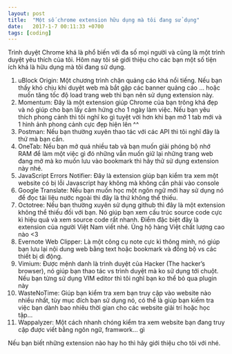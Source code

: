 ```yaml
---
layout: post
title:  "Một số chrome extension hữu dụng mà tôi đang sử dụng"
date:   2017-1-7 00:11:33 +0700
tags: [coding]
---
```

Trình duyệt Chrome khá là phổ biến với đa số mọi người và cũng là một trình duyệt yêu thích của tôi. Hôm nay tôi sẽ giới thiệu cho các bạn một số tiện ích khá là hữu dụng mà tôi đang sử dụng.


1. uBlock Origin: Một chương trình chặn quảng cáo khá nổi tiếng. Nếu bạn thấy khó chịu khi duyệt web mà bắt gặp các banner quảng cáo … hoặc muốn tăng tốc độ load trang web thì bạn nên sử dụng extension này.
2. Momentum: Đây là một extension giúp Chrome của bạn trông khá đẹp và nó giúp cho bạn lấy cảm hứng cho 1 ngày làm việc. Nếu bạn yêu thích phong cảnh thì tôi nghĩ ko gì tuyệt vời hơn khi bạn mở 1 tab mới và 1 hình ảnh phong cảnh cực đẹp hiện lên ^^
3. Postman: Nếu bạn thường xuyên thao tác với các API thì tôi nghĩ đây là thứ mà bạn cần.
4. OneTab: Nếu bạn mở quá nhiều tab và bạn muốn giải phóng bộ nhớ RAM để làm một việc gì đó những vẫn muốn giữ lại những trang web đang mở mà ko muốn lưu vào bookmark thì hãy thử sử dụng extension này nhé.
5. JavaScript Errors Notifier: Đây là extension giúp bạn kiểm tra xem một website có bị lỗi Javascript hay không mà không cần phải vào console
6. Google Translate: Nếu bạn muốn học một ngôn ngữ mới hay sử dụng nó để đọc tài liệu nước ngoài thì đây là thứ không thể thiếu.
7. Octotree: Nếu bạn thường xuyên sử dụng github thì đây là một extension không thể thiếu đối với bạn. Nó giúp bạn xem cấu trúc source code cực kì hiệu quả và xem source code rất nhanh. Điểm đặc biệt đây là extension của người Việt Nam viết nhé. Ủng hộ hàng Việt chất lượng cao nào <3
8. Evernote Web Clipper: Là một công cụ note cực kì thông minh, nó giúp bạn lưu lại nội dung web bằng text hoặc bookmark và đồng bộ vs các thiết bị di động.
9. Vimium: Được mệnh danh là trình duyệt của Hacker (The hacker’s browser), nó giúp bạn thao tác vs trình duyệt mà ko sử dụng tới chuột. Nếu bạn từng sử dụng VIM editor thì tôi nghĩ bạn ko thể bỏ qua plugin này
10. WasteNoTime: Giúp bạn kiểm tra xem bạn truy cập vào website nào nhiều nhất, tùy mục đích bạn sử dụng nó, có thể là giúp bạn kiểm tra việc bạn dành bao nhiêu thời gian cho các website giải trí hoặc học tập…
11. Wappalyzer: Một cách nhanh chóng kiểm tra xem website bạn đang truy cập được viết bằng ngôn ngữ, framwork… gì

Nếu bạn biết những extension nào hay ho thì hãy giới thiệu cho tôi với nhé.
